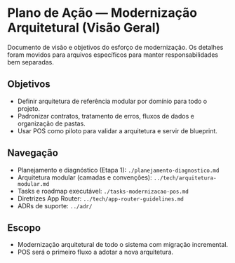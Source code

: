 # Plano de Ação — Modernização Arquitetural (Visão Geral)

Documento de visão e objetivos do esforço de modernização. Os detalhes foram movidos para arquivos específicos para manter responsabilidades bem separadas.

## Objetivos
- Definir arquitetura de referência modular por domínio para todo o projeto.
- Padronizar contratos, tratamento de erros, fluxos de dados e organização de pastas.
- Usar POS como piloto para validar a arquitetura e servir de blueprint.

## Navegação
- Planejamento e diagnóstico (Etapa 1): `./planejamento-diagnostico.md`
- Arquitetura modular (camadas e convenções): `../tech/arquitetura-modular.md`
- Tasks e roadmap executável: `./tasks-modernizacao-pos.md`
- Diretrizes App Router: `../tech/app-router-guidelines.md`
- ADRs de suporte: `../adr/`

## Escopo
- Modernização arquitetural de todo o sistema com migração incremental.
- POS será o primeiro fluxo a adotar a nova arquitetura.
